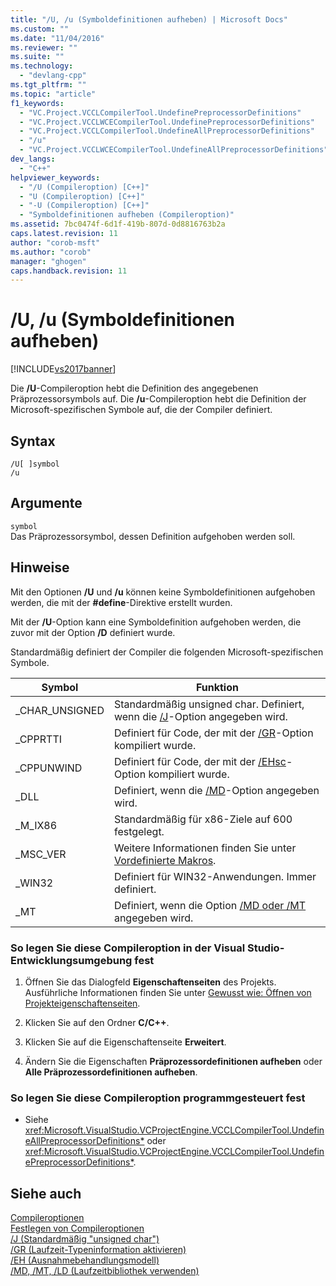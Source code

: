 ```yaml
---
title: "/U, /u (Symboldefinitionen aufheben) | Microsoft Docs"
ms.custom: ""
ms.date: "11/04/2016"
ms.reviewer: ""
ms.suite: ""
ms.technology: 
  - "devlang-cpp"
ms.tgt_pltfrm: ""
ms.topic: "article"
f1_keywords: 
  - "VC.Project.VCCLCompilerTool.UndefinePreprocessorDefinitions"
  - "VC.Project.VCCLWCECompilerTool.UndefinePreprocessorDefinitions"
  - "VC.Project.VCCLCompilerTool.UndefineAllPreprocessorDefinitions"
  - "/u"
  - "VC.Project.VCCLWCECompilerTool.UndefineAllPreprocessorDefinitions"
dev_langs: 
  - "C++"
helpviewer_keywords: 
  - "/U (Compileroption) [C++]"
  - "U (Compileroption) [C++]"
  - "-U (Compileroption) [C++]"
  - "Symboldefinitionen aufheben (Compileroption)"
ms.assetid: 7bc0474f-6d1f-419b-807d-0d8816763b2a
caps.latest.revision: 11
author: "corob-msft"
ms.author: "corob"
manager: "ghogen"
caps.handback.revision: 11
---
```

# /U, /u (Symboldefinitionen aufheben)
[!INCLUDE[vs2017banner](../../assembler/inline/includes/vs2017banner.md)]

Die **\/U**\-Compileroption hebt die Definition des angegebenen Präprozessorsymbols auf.  Die **\/u**\-Compileroption hebt die Definition der Microsoft\-spezifischen Symbole auf, die der Compiler definiert.  
  
## Syntax  
  
```  
/U[ ]symbol  
/u  
```  
  
## Argumente  
 `symbol`  
 Das Präprozessorsymbol, dessen Definition aufgehoben werden soll.  
  
## Hinweise  
 Mit den Optionen **\/U** und **\/u** können keine Symboldefinitionen aufgehoben werden, die mit der **\#define**\-Direktive erstellt wurden.  
  
 Mit der **\/U**\-Option kann eine Symboldefinition aufgehoben werden, die zuvor mit der Option **\/D** definiert wurde.  
  
 Standardmäßig definiert der Compiler die folgenden Microsoft\-spezifischen Symbole.  
  
|Symbol|Funktion|  
|------------|--------------|  
|\_CHAR\_UNSIGNED|Standardmäßig unsigned char.  Definiert, wenn die [\/J](../../build/reference/j-default-char-type-is-unsigned.md)\-Option angegeben wird.|  
|\_CPPRTTI|Definiert für Code, der mit der [\/GR](../../build/reference/gr-enable-run-time-type-information.md)\-Option kompiliert wurde.|  
|\_CPPUNWIND|Definiert für Code, der mit der [\/EHsc](../../build/reference/eh-exception-handling-model.md)\-Option kompiliert wurde.|  
|\_DLL|Definiert, wenn die [\/MD](../../build/reference/md-mt-ld-use-run-time-library.md)\-Option angegeben wird.|  
|\_M\_IX86|Standardmäßig für x86\-Ziele auf 600 festgelegt.|  
|\_MSC\_VER|Weitere Informationen finden Sie unter [Vordefinierte Makros](../../preprocessor/predefined-macros.md).|  
|\_WIN32|Definiert für WIN32\-Anwendungen.  Immer definiert.|  
|\_MT|Definiert, wenn die Option [\/MD oder \/MT](../../build/reference/md-mt-ld-use-run-time-library.md) angegeben wird.|  
  
### So legen Sie diese Compileroption in der Visual Studio\-Entwicklungsumgebung fest  
  
1.  Öffnen Sie das Dialogfeld **Eigenschaftenseiten** des Projekts.  Ausführliche Informationen finden Sie unter [Gewusst wie: Öffnen von Projekteigenschaftenseiten](../../misc/how-to-open-project-property-pages.md).  
  
2.  Klicken Sie auf den Ordner **C\/C\+\+**.  
  
3.  Klicken Sie auf die Eigenschaftenseite **Erweitert**.  
  
4.  Ändern Sie die Eigenschaften **Präprozessordefinitionen aufheben** oder **Alle Präprozessordefinitionen aufheben**.  
  
### So legen Sie diese Compileroption programmgesteuert fest  
  
-   Siehe <xref:Microsoft.VisualStudio.VCProjectEngine.VCCLCompilerTool.UndefineAllPreprocessorDefinitions*> oder <xref:Microsoft.VisualStudio.VCProjectEngine.VCCLCompilerTool.UndefinePreprocessorDefinitions*>.  
  
## Siehe auch  
 [Compileroptionen](../../build/reference/compiler-options.md)   
 [Festlegen von Compileroptionen](../../build/reference/setting-compiler-options.md)   
 [\/J \(Standardmäßig "unsigned char"\)](../../build/reference/j-default-char-type-is-unsigned.md)   
 [\/GR \(Laufzeit\-Typeninformation aktivieren\)](../../build/reference/gr-enable-run-time-type-information.md)   
 [\/EH \(Ausnahmebehandlungsmodell\)](../../build/reference/eh-exception-handling-model.md)   
 [\/MD, \/MT, \/LD \(Laufzeitbibliothek verwenden\)](../../build/reference/md-mt-ld-use-run-time-library.md)